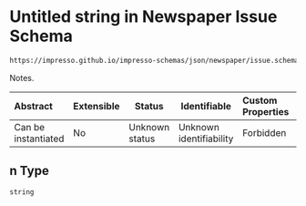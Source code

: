 # Untitled string in Newspaper Issue Schema

```txt
https://impresso.github.io/impresso-schemas/json/newspaper/issue.schema.json#/properties/n
```

Notes.


| Abstract            | Extensible | Status         | Identifiable            | Custom Properties | Additional Properties | Access Restrictions | Defined In                                                             |
| :------------------ | ---------- | -------------- | ----------------------- | :---------------- | --------------------- | ------------------- | ---------------------------------------------------------------------- |
| Can be instantiated | No         | Unknown status | Unknown identifiability | Forbidden         | Allowed               | none                | [issue.schema.json\*](../out/issue.schema.json "open original schema") |

## n Type

`string`
